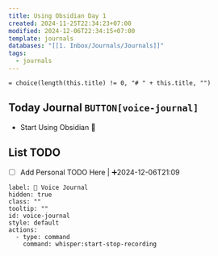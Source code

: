 ```yaml
---
title: Using Obsidian Day 1
created: 2024-11-25T22:34:23+07:00
modified: 2024-12-06T22:34:15+07:00
template: journals
databases: "[[1. Inbox/Journals/Journals]]"
tags:
  - journals
---
```

`= choice(length(this.title) != 0, "# " + this.title, "")`

## Today Journal `BUTTON[voice-journal]`
- Start Using Obsidian 🎉

## List TODO
- [ ] Add Personal TODO Here | ➕2024-12-06T21:09

```meta-bind-button
label: 🔴 Voice Journal
hidden: true
class: ""
tooltip: ""
id: voice-journal
style: default
actions:
  - type: command
    command: whisper:start-stop-recording
```

